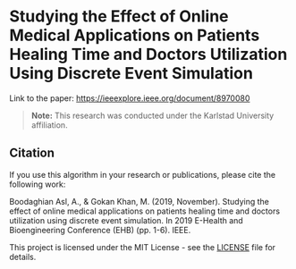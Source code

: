 # Studying the Effect of Online Medical Applications on Patients Healing Time and Doctors Utilization Using Discrete Event Simulation
Link to the paper: https://ieeexplore.ieee.org/document/8970080 

> **Note:** This research was conducted under the Karlstad University affiliation.


## Citation

If you use this algorithm in your research or publications, please cite the following work:

Boodaghian Asl, A., & Gokan Khan, M. (2019, November). Studying the effect of online medical applications on patients healing time and doctors utilization using discrete event simulation. In 2019 E-Health and Bioengineering Conference (EHB) (pp. 1-6). IEEE.

This project is licensed under the MIT License - see the [LICENSE](./LICENSE) file for details.


